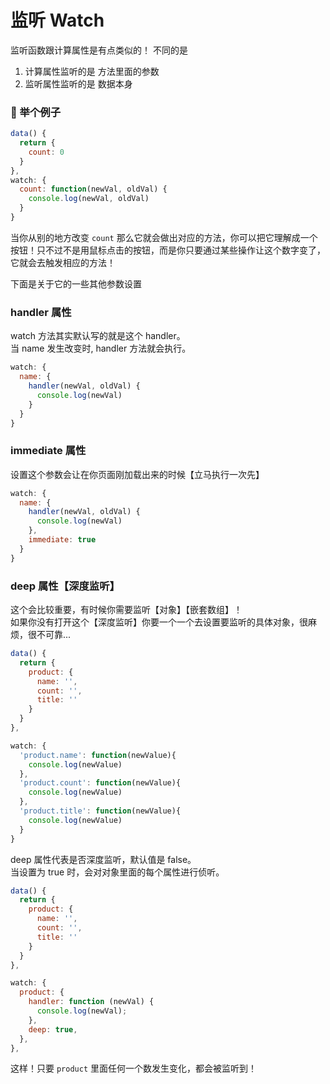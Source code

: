 # 监听 Watch

监听函数跟计算属性是有点类似的！
不同的是

1. 计算属性监听的是 方法里面的参数
2. 监听属性监听的是 数据本身

### 🌰 举个例子 

```js
data() {
  return {
    count: 0
  }
},
watch: {
  count: function(newVal, oldVal) {
    console.log(newVal, oldVal)
  }
}
```

当你从别的地方改变 `count` 那么它就会做出对应的方法，你可以把它理解成一个按钮！只不过不是用鼠标点击的按钮，而是你只要通过某些操作让这个数字变了，它就会去触发相应的方法！

 下面是关于它的一些其他参数设置

### handler 属性

watch 方法其实默认写的就是这个 handler。  
当 name 发生改变时, handler 方法就会执行。

```js
watch: {
  name: {
    handler(newVal, oldVal) {
      console.log(newVal)
    }
  }
}
```

### immediate 属性

设置这个参数会让在你页面刚加载出来的时候【立马执行一次先】

```js
watch: {
  name: {
    handler(newVal, oldVal) {
      console.log(newVal)
    },
    immediate: true
  }
}
```

### deep 属性【深度监听】

这个会比较重要，有时候你需要监听【对象】【嵌套数组】！  
如果你没有打开这个【深度监听】你要一个一个去设置要监听的具体对象，很麻烦，很不可靠...

```js
data() {
  return {
    product: {
      name: '',
      count: '',
      title: ''
    }
  }
},

watch: {
  'product.name': function(newValue){
    console.log(newValue)
  },
  'product.count': function(newValue){
    console.log(newValue)
  },
  'product.title': function(newValue){
    console.log(newValue)
  }
}
```

deep 属性代表是否深度监听，默认值是 false。  
当设置为 true 时，会对对象里面的每个属性进行侦听。

```javascript
data() {
  return {
    product: {
      name: '',
      count: '',
      title: ''
    }
  }
},

watch: {
  product: {
    handler: function (newVal) {
      console.log(newVal);
    },
    deep: true,
  },
},
```
这样！只要 `product` 里面任何一个数发生变化，都会被监听到！
